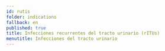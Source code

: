 ```yaml
---
id: rutis
folder: indications
fallback: en
published: true
title: Infecciones recurrentes del tracto urinario (rITUs)
menutitle: Infecciones del tracto urinario
---
```

